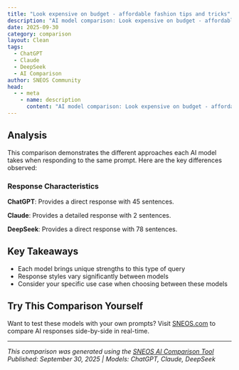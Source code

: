 ```yaml
---
title: "Look expensive on budget - affordable fashion tips and tricks"
description: "AI model comparison: Look expensive on budget - affordable fashion tips and tricks..."
date: 2025-09-30
category: comparison
layout: Clean
tags:
  - ChatGPT
  - Claude
  - DeepSeek
  - AI Comparison
author: SNEOS Community
head:
  - - meta
    - name: description
      content: "AI model comparison: Look expensive on budget - affordable fashion tips and tricks..."
---
```


<ChatComparison
  title="Look expensive on budget - affordable fashion tips and tricks"
  prompt="Look expensive on budget - affordable fashion tips and tricks"
  :responses='{"ChatGPT": "Absolutely! Looking expensive doesn\u2019t mean spending a fortune. Here are some affordable fashion tips and tricks to help you achieve a chic, polished look on a budget:\n\n### 1. **Invest in Timeless Basics**\n- Classic pieces like a well-fitted white shirt, black blazer, tailored trousers, and simple dresses never go out of style.\n- These items can be mixed and matched for many looks.\n- Look for good quality fabrics even on a budget (cotton, linen, wool blends).\n\n### 2. **Focus on Fit**\n- No matter how much or little you spend, clothes that fit well instantly look more expensive.\n- Tailoring can make a big difference\u2014get cheap or thrifted items altered for a perfect fit.\n\n### 3. **Neutral Color Palette**\n- Stick with neutral colors like black, white, beige, navy, and gray.\n- These colors look elegant and are easy to pair.\n- Bright colors and busy patterns can sometimes look less polished.\n\n### 4. **Minimal and Elegant Accessories**\n- Choose simple, classic accessories\u2014like a structured handbag, thin belts, and delicate jewelry.\n- Gold or silver tone jewelry looks sophisticated; avoid anything too flashy or bulky.\n- Invest in one or two statement pieces that can elevate your outfit.\n\n### 5. **Quality Over Quantity**\n- It\u2019s better to have fewer, higher-quality items than a closet full of cheap, quickly worn-out clothes.\n- Look for sales in stores known for quality or shop off-season.\n\n### 6. **Keep Shoes Clean and Polished**\n- Clean shoes can transform the look of any outfit.\n- Opt for classic styles like loafers, ballet flats, ankle boots, or simple pumps.\n- Avoid overly trendy or worn-out shoes.\n\n### 7. **Choose Simple Designs and Avoid Loud Logos**\n- Clothing without large logos or graphics looks more refined.\n- Simple lines and minimalistic design often seem more luxurious.\n\n### 8. **Layer Smartly**\n- Layering adds depth and polish.\n- Add a blazer, long cardigan, or sleek trench coat to upgrade basics.\n- Look for affordable structured outerwear.\n\n### 9. **Use Scarves and Sunglasses**\n- A quality scarf or pair of stylish sunglasses can add a luxe touch.\n- Opt for materials like silk or soft cotton blends for scarves.\n\n### 10. **Thrifting and Vintage Shopping**\n- You can find unique, quality items at thrift and vintage stores.\n- Look for classic brands and timeless pieces at a fraction of the original price.\n- Always check the condition before purchasing.\n\n### 11. **Grooming and Confidence**\n- Well-groomed hair and skin elevate your overall look.\n- Confidence is key\u2014wear your outfit with poise.\n\n---\n\n**Bonus Tips:**\n\n- Avoid overly trendy pieces that look cheap or go out of style quickly.\n- A monochrome outfit (all one color) often looks sophisticated.\n- Keep nails clean and, if possible, manicured\u2014even a simple nude polish.\n\nBy focusing on these affordable strategies, you can build a wardrobe that looks polished, chic, and expensive without overspending!", "Claude": "# Look Expensive on a Budget: Style Tips \u0026 Tricks\n\n## **Investment Mindset**\n- Buy fewer, higher-quality pieces rather than many cheap items\n- Focus on cost-per-wear rather than upfront price\n- Choose timeless styles over trendy pieces\n\n## **Shopping Strategies**\n\n### **Where to Shop Smart**\n- **Thrift stores** and consignment shops\n- **Outlet malls** and end-of-season sales\n- **Online secondhand** (Poshmark, Vestiaire Collective, TheRealReal)\n- **Fast fashion dupes** of designer pieces\n- **Department store sales** and clearance sections\n\n### **When to Shop**\n- End of season clearances\n- Black Friday/Cyber Monday\n- Post-holiday sales\n- Mid-week for online deals\n\n## **Key Pieces That Look Expensive**\n\n### **Wardrobe Essentials**\n- **Blazer** - instantly elevates any outfit\n- **White button-down shirt** - crisp and classic\n- **Well-fitted jeans** in dark wash\n- **Little black dress** - versatile and timeless\n- **Trench coat** - sophisticated outerwear\n- **Quality knit sweater** in neutral colors\n\n### **Accessories That Upgrade**\n- **Structured handbag** in leather or leather-look\n- **Classic watch** or simple jewelry\n- **Quality belt** in black or brown leather\n- **Silk or satin scarf**\n- **Good sunglasses** with classic frames\n\n## **Styling Tricks**\n\n### **Fit is Everything**\n- Get items tailored (often costs $10-30)\n- Know your measurements\n- Choose pieces that skim your body rather than cling\n- Ensure proper shoulder fit on jackets/blazers\n\n### **Color Coordination**\n- Stick to **neutral palettes** (black, white, gray, beige, navy)\n- Use the **\u0022Rule of 3\u0022** - max 3 colors per outfit\n- **Monochromatic looks** appear more expensive\n- Add **one pop of color** as an accent\n\n### **Fabric Choices**\n- Avoid overly shiny or cheap-looking materials\n- Look for **cotton blends, wool, or good synthetics**\n- **Avoid visible logos** or branding\n- Choose **structured fabrics** that hold their shape\n\n## **Grooming \u0026 Finishing Touches**\n\n### **Personal Care**\n- **Well-maintained hair** (even simple styles look good when healthy)\n- **Clean, manicured nails**\n- **Good posture** and confidence\n- **Proper undergarments** that create smooth lines\n\n### **Details Matter**\n- **Iron or steam clothes** before wearing\n- **Remove pills** from sweaters and fabrics\n- **Match metals** in jewelry and accessories\n- **Keep shoes clean** and in good repair\n\n## **Budget-Friendly Dupes**\n\n### **Designer Inspired Pieces**\n- **Quilted bags** instead of Chanel\n- **Trench coats** instead of Burberry\n- **Pointed toe flats** instead of designer brands\n- **Structured blazers** instead of high-end versions\n\n## **DIY Upgrades**\n- **Replace cheap buttons** with better quality ones\n- **Add a belt** to shapeless dresses\n- **Layer pieces** to create depth and interest\n- **Mix textures** (smooth with textured fabrics)\n\n## **Common Mistakes to Avoid**\n- Wearing clothes that don\u0027t fit properly\n- Choosing pieces with obvious branding\n- Neglecting shoes and accessories\n- Wearing wrinkled or damaged items\n- Over-accessorizing\n\n## **Long-term Strategy**\n- Build a **capsule wardrobe** of versatile pieces\n- **Care for items properly** to extend their life\n- **Sell items** you no longer wear to fund new purchases\n- **Follow the one-in-one-out rule** to avoid clutter\n\n**Remember:** Confidence is your best accessory. When you feel good in what you\u0027re wearing, it shows\u2014regardless of the price tag!", "DeepSeek": "Of course! Looking expensive on a budget is all about strategy, not spending. It\u0027s about making intentional choices that signal quality and sophistication.\n\nHere are the ultimate affordable fashion tips and tricks to make you look polished and expensive.\n\n### The Golden Rule: Mindset Over Money\nShift your thinking from \u0022What\u0027s trendy?\u0022 to **\u0022What looks high-quality?\u0022** and **\u0022What fits me perfectly?\u0022** An expensive-looking wardrobe is built on a foundation of fit, fabric, and a cohesive color palette.\n\n---\n\n### 1. Master the Art of the Fit\nThis is the **#1 most important rule**. Ill-fitting clothes, no matter how expensive, look cheap.\n\n* **Find a Tailor:** This is the best-kept secret. A $30 pair of thrifted trousers can look like they\u0027re from a designer boutique after a $15 tailoring job. Focus on hemming pants, taking in waists, and shortening sleeves.\n* **Know Your Key Alterations:** Learn what a good fit looks like for you.\n * **Shoulders:** Seams should sit right on the edge of your shoulder.\n * **Pants:** A slight break at the shoe, no pooling fabric.\n * **Dresses/Shirts:** No pulling across the chest or back.\n\n### 2. Build a Cohesive, Neutral Color Palette\nExpensive-looking outfits often rely on a sophisticated color story.\n\n* **The Core Neutrals:** Build your wardrobe around colors like black, white, navy, beige, camel, grey, and olive green. These colors mix and match effortlessly and are perceived as more luxurious.\n* **Monochromatic Magic:** Wearing different shades of the same color (e.g., cream trousers, a beige sweater, and a tan coat) is an instant hack for looking chic and put-together.\n* **Use Color as an Accent:** Introduce color through accessories (a silk scarf, a handbag) or a single statement piece, keeping the base neutral.\n\n### 3. Fabric is Everything\nThe material of your clothing is a dead giveaway. Train your eye (and hands) to spot quality.\n\n* **Fabrics to Favor:**\n * **Natural Fibers:** 100% Cotton, Linen, Wool, and Silk. They breathe better, drape better, and last longer.\n * **Quality Blends:** Look for blends where natural fibers are the primary material (e.g., a wool-cashmere blend, a cotton-lycra blend for stretch).\n* **Fabrics to Avoid:**\n * **Cheap Polyester:** It often looks shiny, doesn\u0027t breathe, and can be prone to static and pilling. If you buy it, make sure it\u0027s a matte, thick weave.\n * **Acrylic:** Often used as a cheap wool substitute, it can look fuzzy and pill easily.\n\n### 4. Strategic Shopping \u0026 Thrifting\nBe a hunter, not a gatherer.\n\n* **Thrift and Consign:** This is where you can find incredible quality for a fraction of the price. Look for natural fibers and well-made brands.\n* **The \u0022Cost Per Wear\u0022 Mentality:** Instead of buying 5 cheap, trendy tops, invest in one high-quality, versatile staple you\u0027ll wear for years. A classic trench coat, a good pair of jeans, or leather boots are worth the splurge.\n* **Wait for Sales:** Never buy \u0022fast fashion\u0022 at full price. Most major retailers have predictable sale cycles.\n* **Check the Men\u0027s Section:** For basics like t-shirts, sweaters, and jackets, the men\u0027s section often has better fabric quality and simpler, more classic designs.\n\n### 5. The Devil is in the Details\nIt\u0027s the small things that create a polished overall impression.\n\n* **Iron or Steam Your Clothes:** Wrinkles are the enemy of a polished look. A $20 handheld steamer is a life-changing investment.\n* **Maintain Your Shoes:** Keep them clean and polished. Scuffed heels and dirty soles can ruin an entire outfit.\n* **Remove Loose Threads and Pet Hair:** Use a lint roller or a fabric shaver to remove pills from sweaters.\n* **Button Your Buttons Correctly:** On a suit jacket or blazer, the bottom button is *always* left undone.\n\n### 6. Accessorize Intelligently\nAccessories are the exclamation point of your outfit.\n\n* **Less is More:** Choose one or two key pieces rather than piling everything on.\n* **The Bag:** A structured, clean-lined handbag in a neutral leather (or high-quality vegan leather) looks more expensive than a slouchy, logo-covered bag.\n* **Shoes:** Opt for classic, well-maintained silhouettes like a pointed-toe flat, a sleek loafer, or a simple pump. Avoid overly trendy, chunky, or worn-out shoes.\n* **Jewelry:** Delicate, minimalist jewelry in gold or silver tones (even if it\u0027s plated) looks more elevated than large, costume-style pieces. A simple watch is a timeless addition.\n\n### 7. Build a Capsule Wardrobe\nA small collection of versatile, interchangeable items is the key to effortless style.\n\n**Your Budget-Friendly Capsule Staples:**\n\n* **2-3 High-Quality T-Shirts:** In black, white, and grey. Look for a good weight and a flattering neckline.\n* **A Classic Blazer:** In navy or black. It instantly elevates jeans and a t-shirt.\n* **Well-Fitting Denim:** A dark wash, with no rips or excessive distressing.\n* **A Trench Coat or Wool-Blend Coat:** A timeless outerwear piece.\n* **A Silk or Silk-Look Blouse:** The drape and slight sheen instantly look luxurious.\n* **Trousers:** A pair of tailored trousers in a neutral color (e.g., black, beige, or plaid).\n* **A Leather Bag \u0026 Shoes:** One of each in a classic style and neutral color.\n\n### Final Trick: Confidence is Your Best Accessory\nPosture, a smile, and the way you carry yourself are the ultimate markers of \u0022expensive.\u0022 Wear your clothes; don\u0027t let them wear you. When you feel put-together and confident, you project an image of success, no matter what the price tag says."}' 
  published-date="22:46"
/>

## Analysis

This comparison demonstrates the different approaches each AI model takes when responding to the same prompt. Here are the key differences observed:

### Response Characteristics

**ChatGPT**: Provides a direct response with 45 sentences. 

**Claude**: Provides a detailed response with 2 sentences. 

**DeepSeek**: Provides a direct response with 78 sentences. 

## Key Takeaways

- Each model brings unique strengths to this type of query
- Response styles vary significantly between models
- Consider your specific use case when choosing between these models

## Try This Comparison Yourself

Want to test these models with your own prompts? Visit [SNEOS.com](https://sneos.com) to compare AI responses side-by-side in real-time.

---

*This comparison was generated using the [SNEOS AI Comparison Tool](https://sneos.com)*
*Published: September 30, 2025 | Models: ChatGPT, Claude, DeepSeek*
